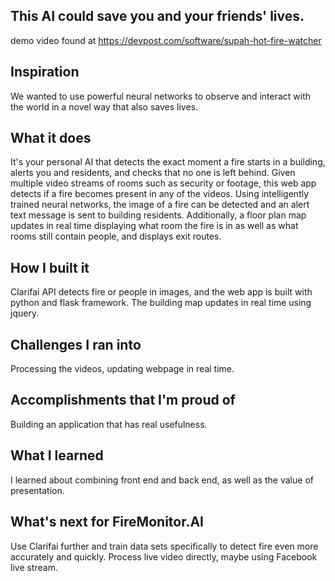## This AI could save you and your friends' lives.
demo video found at https://devpost.com/software/supah-hot-fire-watcher

## Inspiration
We wanted to use powerful neural networks to observe and interact with the world in a novel way that also saves lives.  

## What it does
It's your personal AI that detects the exact moment a fire starts in a building, alerts you and residents, and checks that no one is left behind.  Given multiple video streams of rooms such as security or footage, this web app detects if a fire becomes present in any of the videos.  Using intelligently trained neural networks, the image of a fire can be detected and an alert text message is sent to building residents. Additionally, a floor plan map updates in real time displaying what room the fire is in as well as what rooms still contain people, and displays exit routes.  

## How I built it
Clarifai API detects fire or people in images, and the web app is built with python and flask framework.  The building map updates in real time using jquery.

## Challenges I ran into
Processing the videos, updating webpage in real time.

## Accomplishments that I'm proud of
Building an application that has real usefulness.

## What I learned
I learned about combining front end and back end, as well as the value of presentation.

## What's next for FireMonitor.AI
Use Clarifai further and train data sets specifically to detect fire even more accurately and quickly.  Process live video directly, maybe using Facebook live stream.
